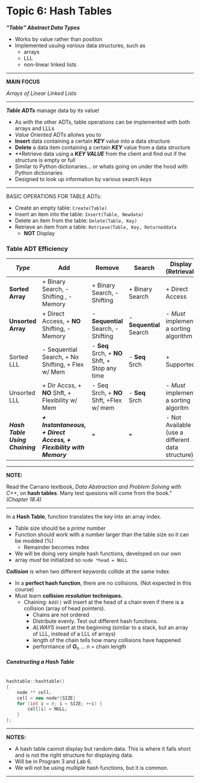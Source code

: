 Topic 6: Hash Tables
====================

***"Table" Abstract Data Types***
+  Works by value rather than position
+ Implemented usuing *various* data structures, such as
  - arrays
  - LLL
  - non-linear linked lists

___

**MAIN FOCUS**

*Arrays of Linear Linked Lists*
___

***Table ADTs*** manage data by its value!
+ As with the other ADTs, table operations can be implemented with both arrays and LLLs
+ *Value Oriented* ADTs  allolws you to
+ **Insert** data containing a certain ***KEY*** value into a data structure
+ **Delete** a data item containing a certain ***KEY*** value from a data structure
+ **Retrieve data using a ***KEY VALUE*** from the client and find out if the structure is empty or full
+ Similar to Python dictionaries... or whats going on under the hood with Python dictionaries
+ Designed to look up information by various search *keys*

___
BASIC OPERATIONS FOR TABLE ADTs:

  - Create an empty table: `Create(Table)`
  - Insert an item into the table: `Insert(Table, Newdata)`
  - Delete an item from the table: `Delete(Table, Key)`
  - Retrieve an item from a table: `Retrieve(Table, Key, Returneddata`
    * **NOT** Display

### Table ADT Efficiency

|    *Type*          |                         Add                       |                Remove               |        Search             |            Display (Retrieval)         |
|--------------------|---------------------------------------------------|-------------------------------------|---------------------------|----------------------------------------|
|  **Sorted Array**  |        + Binary Search, - Shifting , - Memory     |     + Binary Search, - Shifting     |      + Binary Search      |            + Direct Access             | 
| **Unsorted Array** |    + Direct Access, + **NO** Shifting, - Memory   | - **Sequential** Search, - Shifting |  - **Sequential** Search  | - *Must* implement a sorting algorithm |
|     Sorted LLL     | - Sequential Search, + No Shifting, + Flex w/ Mem | - **Seq** Srch, + **NO** Shft, + Stop any time | - **Seq** Srch |               + Supported              |
|    Unsorted LLL    | + Dir Accss, + **NO** Shft, + Flexibility w/ Mem  |    - Seq Srch, + **NO** Shft, +Flex w/ mem     | - **Seq** Srch |	- *Must* implement a sorting algoritm  |
| ***Hash Table Using Chaining*** | ***+ Instantaneous, + Direct Access, + Flexibility with Memory*** |     **"**         |      **"**     | - Not Available (use a different data structure)|

___
**NOTE:**

Read the Carrano textbook, *Data Abstraction and Problem Solving with C++*, on **hash tables**. 
Many test quesions will come from the book." *(Chapter 18.4)*

___

In a **Hash Table**, function translates the key into an array index.
+ Table size should be a *prime* number
+ Function should work with a number larger than the table size so it can be modded (%)
  - Remainder becomes index
+ We will be doing very simple hash functions, developed on our own
+ array *must* be initialized so `node *head = NULL`

***Collision*** is when two different keywords collide at the same index.
+ In a **perfect hash function**, there are no collisions. (Not expected in this course)
+ Must learn **collision** ***resolution*** **techniques.**
  -  Chaining: `Add()` will insert at the head of a chain even if there is a collision (array of head pointers).
     * Chains are not ordered
     * Distribute evenly. Test out different hash functions.
     * *ALWAYS* insert at the beginning (similar to a stack, but an array of LLL, instead of a LLL of arrays)
     * length of the chain tells how many collisions have happened
     * performance of ***O***<sub>n</sub> ... n = chain length

##### Constructing a Hash Table

```c++

hashtable::hashtable()
{
	node ** cell;
	cell = new node*[SIZE]
	for (int i = 0; i < SIZE; ++i) {
		cell[i] = NULL;
	}
};

```

___
**NOTES:**

 * A hash table cannot display but random data. This is where it falls short and is not the right structure for displaying data.
 * Will be in Program 3 and Lab 6.
 * We will not be using multiple hash functions, but it is common.
___


